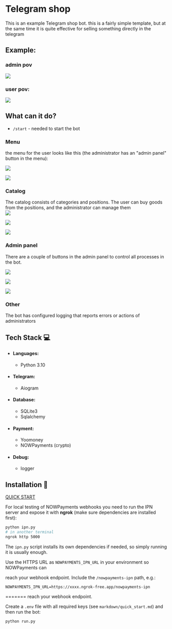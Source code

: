 # Telegram shop
This is an example Telegram shop bot.
this is a fairly simple template, but at the same time it is quite effective for selling something directly in the telegram  
## Example:  
### admin pov  
![](assets/admin_pov.gif)
### user pov:
![](assets/user_pov.gif)
## What can it do?
- `/start` - needed to start the bot
### Menu
  the menu for the user looks like this (the administrator has an "admin panel" button in the menu):  

  ![](assets/menu_picture.png)  

  ![](assets/menu_as_admin_picture.png)

### Catalog
  The catalog consists of categories and positions. The user can buy goods from the positions, and the administrator can manage them  
  ![](assets/categories_picture.png)  

  ![](assets/positions_picture.png)  

  ![](assets/position_description_picture.png)

### Admin panel
There are a couple of buttons in the admin panel to control all processes in the bot.

  ![](assets/admin_menu_picture.png)

  ![](assets/shop_menu_picture.png)

  ![](assets/user_menu_picture.png)
### Other
  The bot has configured logging that reports errors or actions of administrators  
## Tech Stack 💻
- #### Languages:
  - Python 3.10

- #### Telegram:
    - Aiogram

- #### Database:
    - SQLite3
    - Sqlalchemy

- #### Payment:
    - Yoomoney
    - NOWPayments (crypto)

- #### Debug:
    - logger

## Installation 💾
[QUICK START](markdown/quick_start.md)

For local testing of NOWPayments webhooks you need to run the IPN server and expose it with **ngrok** (make sure dependencies are installed first):

```bash
python ipn.py
# in another terminal
ngrok http 5000
```

The `ipn.py` script installs its own dependencies if needed, so simply running it is usually enough.

Use the HTTPS URL as `NOWPAYMENTS_IPN_URL` in your environment so NOWPayments can

reach your webhook endpoint. Include the `/nowpayments-ipn` path, e.g.:

```
NOWPAYMENTS_IPN_URL=https://xxxx.ngrok-free.app/nowpayments-ipn
```
=======
reach your webhook endpoint.

Create a `.env` file with all required keys (see `markdown/quick_start.md`) and then run the bot:

```bash
python run.py
```
